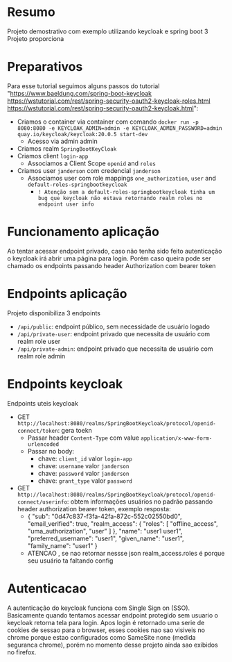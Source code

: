 # Resumo
Projeto demostrativo com exemplo utilizando keycloak e spring boot 3
Projeto proporciona 

# Preparativos
Para esse tutorial seguimos alguns passos do tutorial "https://www.baeldung.com/spring-boot-keycloak https://wstutorial.com/rest/spring-security-oauth2-keycloak-roles.html https://wstutorial.com/rest/spring-security-oauth2-keycloak.html":
- Criamos o container via container com comando `docker run -p 8080:8080 -e KEYCLOAK_ADMIN=admin -e KEYCLOAK_ADMIN_PASSWORD=admin quay.io/keycloak/keycloak:20.0.5 start-dev`
  - Acesso via admin admin
- Criamos realm `SpringBootKeyCloak`
- Criamos client `login-app`
  - Associamos a Client Scope `openid` and `roles`
- Criamos user `janderson` com credencial `janderson`
  - Associamos user com role mappings `one_authorization`, `user` and `default-roles-springbootkeycloak` 
    - `! Atenção sem a default-roles-springbootkeycloak tinha um bug que keycloak não estava retornando realm roles no endpoint user info`

# Funcionamento aplicação
Ao tentar acessar endpoint privado, caso não tenha sido feito autenticação o keycloak irá abrir uma página para login.
Porém caso queira pode ser chamado os endpoints passando header Authorization com bearer token

# Endpoints aplicação
Projeto disponibiliza 3 endpoints
- `/api/public`: endpoint público, sem necessidade de usuário logado 
- `/api/private-user`: endpoint privado que necessita de usuário com realm role user
- `/api/private-admin`: endpoint privado que necessita de usuário com realm role admin

# Endpoints keycloak
Endpoints uteis keycloak
- GET `http://localhost:8080/realms/SpringBootKeycloak/protocol/openid-connect/token`: gera toekn 
  - Passar header `Content-Type`  com value `application/x-www-form-urlencoded`
  - Passar no body:
    - chave: `client_id` valor `login-app`
    - chave: `username` valor `janderson`
    - chave: `password` valor `janderson`
    - chave: `grant_type` valor `password`
- GET `http://localhost:8080/realms/SpringBootKeycloak/protocol/openid-connect/userinfo`: obtem informações usuários no padrão passando header authorization bearer token, exemplo resposta:
  - {
    "sub": "0d47c837-f3fa-42fa-872c-552c02550bd0",
    "email_verified": true,
    "realm_access": {
        "roles": [
            "offline_access",
            "uma_authorization",
            "user"
        ]
    },
    "name": "user1 user1",
    "preferred_username": "user1",
    "given_name": "user1",
    "family_name": "user1"
  }
  - ATENCAO , se nao retornar nessse json realm_access.roles é porque seu usuário ta faltando config

# Autenticacao
A autenticação do keycloak funciona com Single Sign on (SSO).
Basicamente quando tentamos acessar endpoint protegido sem usuario o keycloak retorna tela para login.
Apos login é retornado uma serie de cookies de sessao para o browser, esses cookies nao sao visiveis no chrome porque
estao configurados como SameSite none (medida seguranca chrome), porém no momento desse projeto ainda sao exibidos no firefox.
